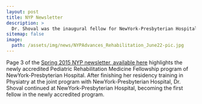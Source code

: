 ```yaml
---
layout: post
title: NYP Newsletter
description: >
  Dr. Shoval was the inaugural fellow for NewYork-Presbyterian Hospital's accredited Pediatric Rehabilitation Medicine Fellowship
sitemap: false
image:
  path: /assets/img/news/NYPAdvances_Rehabilitation_June22-pic.jpg
---
```


Page 3 of the [Spring 2015 NYP newsletter, available here](/assets/img/awards/NYPAdvances_Rehabilitation_June22.pdf) highlights the newly accredited Pediatric Rehabilitation Medicine Fellowship program of NewYork-Presbyterian Hospital.
After finishing her residency training in Physiatry at the joint program with NewYork-Presbyterian Hospital, Dr. Shoval continued at NewYork-Presbyterian Hospital, becoming the first fellow in the newly accredited program.
